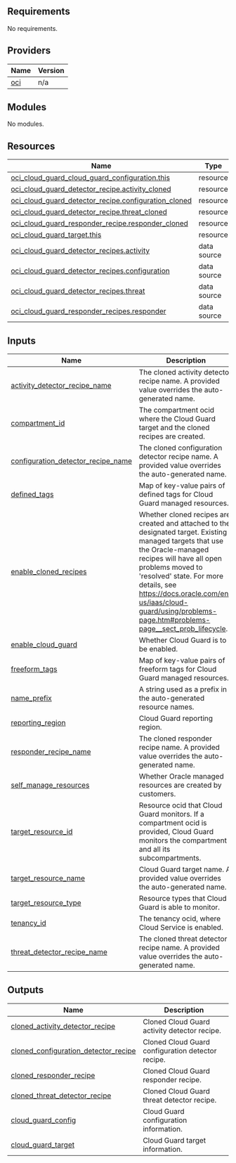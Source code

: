 ## Requirements

No requirements.

## Providers

| Name | Version |
|------|---------|
| <a name="provider_oci"></a> [oci](#provider\_oci) | n/a |

## Modules

No modules.

## Resources

| Name | Type |
|------|------|
| [oci_cloud_guard_cloud_guard_configuration.this](https://registry.terraform.io/providers/oracle/oci/latest/docs/resources/cloud_guard_cloud_guard_configuration) | resource |
| [oci_cloud_guard_detector_recipe.activity_cloned](https://registry.terraform.io/providers/oracle/oci/latest/docs/resources/cloud_guard_detector_recipe) | resource |
| [oci_cloud_guard_detector_recipe.configuration_cloned](https://registry.terraform.io/providers/oracle/oci/latest/docs/resources/cloud_guard_detector_recipe) | resource |
| [oci_cloud_guard_detector_recipe.threat_cloned](https://registry.terraform.io/providers/oracle/oci/latest/docs/resources/cloud_guard_detector_recipe) | resource |
| [oci_cloud_guard_responder_recipe.responder_cloned](https://registry.terraform.io/providers/oracle/oci/latest/docs/resources/cloud_guard_responder_recipe) | resource |
| [oci_cloud_guard_target.this](https://registry.terraform.io/providers/oracle/oci/latest/docs/resources/cloud_guard_target) | resource |
| [oci_cloud_guard_detector_recipes.activity](https://registry.terraform.io/providers/oracle/oci/latest/docs/data-sources/cloud_guard_detector_recipes) | data source |
| [oci_cloud_guard_detector_recipes.configuration](https://registry.terraform.io/providers/oracle/oci/latest/docs/data-sources/cloud_guard_detector_recipes) | data source |
| [oci_cloud_guard_detector_recipes.threat](https://registry.terraform.io/providers/oracle/oci/latest/docs/data-sources/cloud_guard_detector_recipes) | data source |
| [oci_cloud_guard_responder_recipes.responder](https://registry.terraform.io/providers/oracle/oci/latest/docs/data-sources/cloud_guard_responder_recipes) | data source |

## Inputs

| Name | Description | Type | Default | Required |
|------|-------------|------|---------|:--------:|
| <a name="input_activity_detector_recipe_name"></a> [activity\_detector\_recipe\_name](#input\_activity\_detector\_recipe\_name) | The cloned activity detector recipe name. A provided value overrides the auto-generated name. | `string` | `null` | no |
| <a name="input_compartment_id"></a> [compartment\_id](#input\_compartment\_id) | The compartment ocid where the Cloud Guard target and the cloned recipes are created. | `string` | n/a | yes |
| <a name="input_configuration_detector_recipe_name"></a> [configuration\_detector\_recipe\_name](#input\_configuration\_detector\_recipe\_name) | The cloned configuration detector recipe name. A provided value overrides the auto-generated name. | `string` | `null` | no |
| <a name="input_defined_tags"></a> [defined\_tags](#input\_defined\_tags) | Map of key-value pairs of defined tags for Cloud Guard managed resources. | `map(string)` | `null` | no |
| <a name="input_enable_cloned_recipes"></a> [enable\_cloned\_recipes](#input\_enable\_cloned\_recipes) | Whether cloned recipes are created and attached to the designated target. Existing managed targets that use the Oracle-managed recipes will have all open problems moved to 'resolved' state. For more details, see https://docs.oracle.com/en-us/iaas/cloud-guard/using/problems-page.htm#problems-page__sect_prob_lifecycle. | `bool` | `false` | no |
| <a name="input_enable_cloud_guard"></a> [enable\_cloud\_guard](#input\_enable\_cloud\_guard) | Whether Cloud Guard is to be enabled. | `bool` | n/a | yes |
| <a name="input_freeform_tags"></a> [freeform\_tags](#input\_freeform\_tags) | Map of key-value pairs of freeform tags for Cloud Guard managed resources. | `map(string)` | `null` | no |
| <a name="input_name_prefix"></a> [name\_prefix](#input\_name\_prefix) | A string used as a prefix in the auto-generated resource names. | `string` | n/a | yes |
| <a name="input_reporting_region"></a> [reporting\_region](#input\_reporting\_region) | Cloud Guard reporting region. | `string` | n/a | yes |
| <a name="input_responder_recipe_name"></a> [responder\_recipe\_name](#input\_responder\_recipe\_name) | The cloned responder recipe name. A provided value overrides the auto-generated name. | `string` | `null` | no |
| <a name="input_self_manage_resources"></a> [self\_manage\_resources](#input\_self\_manage\_resources) | Whether Oracle managed resources are created by customers. | `bool` | `false` | no |
| <a name="input_target_resource_id"></a> [target\_resource\_id](#input\_target\_resource\_id) | Resource ocid that Cloud Guard monitors. If a compartment ocid is provided, Cloud Guard monitors the compartment and all its subcompartments. | `string` | n/a | yes |
| <a name="input_target_resource_name"></a> [target\_resource\_name](#input\_target\_resource\_name) | Cloud Guard target name. A provided value overrides the auto-generated name. | `string` | `null` | no |
| <a name="input_target_resource_type"></a> [target\_resource\_type](#input\_target\_resource\_type) | Resource types that Cloud Guard is able to monitor. | `string` | `"COMPARTMENT"` | no |
| <a name="input_tenancy_id"></a> [tenancy\_id](#input\_tenancy\_id) | The tenancy ocid, where Cloud Service is enabled. | `string` | n/a | yes |
| <a name="input_threat_detector_recipe_name"></a> [threat\_detector\_recipe\_name](#input\_threat\_detector\_recipe\_name) | The cloned threat detector recipe name. A provided value overrides the auto-generated name. | `string` | `null` | no |

## Outputs

| Name | Description |
|------|-------------|
| <a name="output_cloned_activity_detector_recipe"></a> [cloned\_activity\_detector\_recipe](#output\_cloned\_activity\_detector\_recipe) | Cloned Cloud Guard activity detector recipe. |
| <a name="output_cloned_configuration_detector_recipe"></a> [cloned\_configuration\_detector\_recipe](#output\_cloned\_configuration\_detector\_recipe) | Cloned Cloud Guard configuration detector recipe. |
| <a name="output_cloned_responder_recipe"></a> [cloned\_responder\_recipe](#output\_cloned\_responder\_recipe) | Cloned Cloud Guard responder recipe. |
| <a name="output_cloned_threat_detector_recipe"></a> [cloned\_threat\_detector\_recipe](#output\_cloned\_threat\_detector\_recipe) | Cloned Cloud Guard threat detector recipe. |
| <a name="output_cloud_guard_config"></a> [cloud\_guard\_config](#output\_cloud\_guard\_config) | Cloud Guard configuration information. |
| <a name="output_cloud_guard_target"></a> [cloud\_guard\_target](#output\_cloud\_guard\_target) | Cloud Guard target information. |
